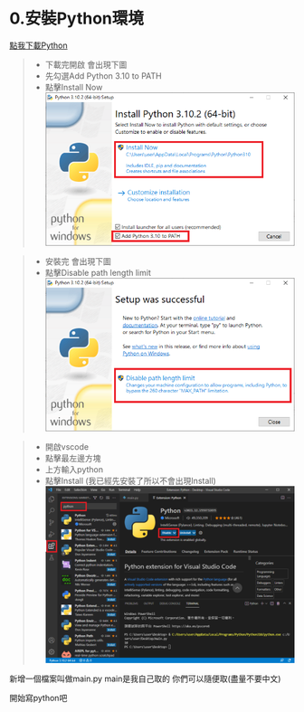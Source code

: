# 0.安裝Python環境

[點我下載Python](https://www.python.org/ftp/python/3.10.2/python-3.10.2-amd64.exe)

>+ 下載完開啟 會出現下圖
>+ 先勾選Add Python 3.10 to PATH
>+ 點擊Install Now
![image](https://github.com/ShanksSU/ntr/blob/main/image/01.PNG)

>+ 安裝完 會出現下圖
>+ 點擊Disable path length limit 
![image](https://github.com/ShanksSU/ntr/blob/main/image/02.PNG)

>+ 開啟vscode
>+ 點擊最左邊方塊
>+ 上方輸入python
>+ 點擊Install (我已經先安裝了所以不會出現Install)
![image](https://github.com/ShanksSU/ntr/blob/main/image/03.PNG)

新增一個檔案叫做main.py
main是我自己取的 你們可以隨便取(盡量不要中文)

開始寫python吧
